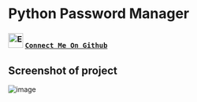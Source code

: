 # Python Password Manager
### <img src="https://user-images.githubusercontent.com/136259634/245551159-6bc56ad8-d6e1-47f9-9c6b-73fc86fe6b83.png" alt="Eye" width="30" height="30" /> [**`Connect Me On Github`**](https://github.com/ismartboi-07)
## Screenshot of project
![image](https://github.com/ismartboi-07/Python_Password_Manager/assets/136259634/4aef7552-86d7-451a-acc3-662e469792ec)

